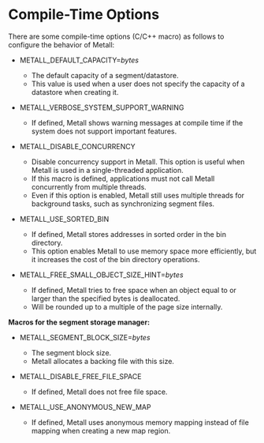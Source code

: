 # Compile-Time Options

There are some compile-time options (C/C++ macro) as follows to configure the behavior of Metall:

- METALL_DEFAULT_CAPACITY=*bytes*
  - The default capacity of a segment/datastore.
  - This value is used when a user does not specify the capacity of a datastore when creating it.

- METALL_VERBOSE_SYSTEM_SUPPORT_WARNING
  - If defined, Metall shows warning messages at compile time if the system does not support important features.

- METALL_DISABLE_CONCURRENCY
  - Disable concurrency support in Metall. This option is useful when Metall is used in a single-threaded application.
  - If this macro is defined, applications must not call Metall concurrently from multiple threads.
  - Even if this option is enabled, Metall still uses multiple threads for background tasks, such as synchronizing segment files.

- METALL_USE_SORTED_BIN
  - If defined, Metall stores addresses in sorted order in the bin directory.
  - This option enables Metall to use memory space more efficiently, but it increases the cost of the bin directory operations.

- METALL_FREE_SMALL_OBJECT_SIZE_HINT=*bytes*
  - If defined, Metall tries to free space when an object equal to or larger than the specified bytes is deallocated.
  - Will be rounded up to a multiple of the page size internally.


**Macros for the segment storage manager:**

- METALL_SEGMENT_BLOCK_SIZE=*bytes*
  - The segment block size.
  - Metall allocates a backing file with this size.

- METALL_DISABLE_FREE_FILE_SPACE
  - If defined, Metall does not free file space.

- METALL_USE_ANONYMOUS_NEW_MAP
  - If defined, Metall uses anonymous memory mapping instead of file mapping when creating a new map region.